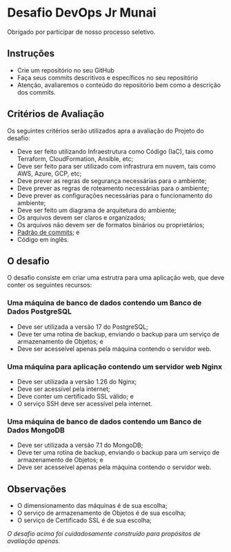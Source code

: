 # Desafio DevOps Jr Munai

Obrigado por participar de nosso processo seletivo.

## Instruções

- Crie um repositório no seu GitHub
- Faça seus commits descritivos e específicos no seu repositório
- Atenção, avaliaremos o conteúdo do repositório bem como a descrição dos commits.

## Critérios de Avaliação

Os seguintes critérios serão utilizados apra a avaliação do Projeto do desafio:  

- Deve ser feito utilizando Infraestrutura como Código (IaC), tais como Terraform, CloudFormation, Ansible, etc;
- Deve ser feito para ser utilizado com infrastrura em nuvem, tais como AWS, Azure, GCP, etc;
- Deve prever as regras de segurança necessárias para o ambiente;
- Deve prever as regras de roteamento necessárias para o ambiente;
- Deve prever as configurações necessárias para o funcionamento do ambiente;
- Deve ser feito um diagrama de arquitetura do ambiente;
- Os arquivos devem ser claros e organizados;
- Os arquivos não devem ser de formatos binários ou proprietários;
- [Padrão de commits](https://www.conventionalcommits.org/pt-br/v1.0.0/); e
- Código em inglês.

## O desafio

O desafio consiste em criar uma estrutra para uma aplicação web, que deve conter os seguintes recursos:

### Uma máquina de banco de dados contendo um Banco de Dados PostgreSQL
- Deve ser utilizada a versão 17 do PostgreSQL;
- Deve ter uma rotina de backup, enviando o backup para um serviço de armazenamento de Objetos; e
- Deve ser acesseível apenas pela máquina contendo o servidor web.

### Uma máquina para aplicação contendo um servidor web Nginx
- Deve ser utilizada a versão 1.26 do Nginx;
- Deve ser acessível pela internet;
- Deve conter um certificado SSL válido; e
- O serviço SSH deve ser acessível pela internet.

### Uma máquina de banco de dados contendo um Banco de Dados MongoDB
- Deve ser utilizada a versão 7.1 do MongoDB;
- Deve ter uma rotina de backup, enviando o backup para um serviço de armazenamento de Objetos; e
- Deve ser acesseível apenas pela máquina contendo o servidor web.

## Observações

- O dimensionamento das máquinas é de sua escolha;
- O serviço de armazenamento de Objetos é de sua escolha;
- O serviço de Certificado SSL é de sua escolha;



_O desafio acima foi cuidadosamente construído para propósitos de avaliação apenas._
